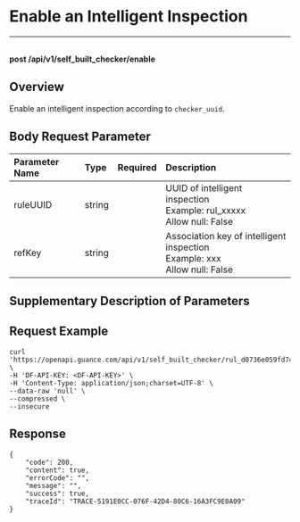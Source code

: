 # Enable an Intelligent Inspection

---

<br />**post /api/v1/self_built_checker/enable**

## Overview
Enable an intelligent inspection according to `checker_uuid`.




## Body Request Parameter

| Parameter Name        | Type     | Required   | Description              |
|:-----------|:-------|:-----|:----------------|
| ruleUUID | string |  | UUID of intelligent inspection <br>Example: rul_xxxxx <br>Allow null: False <br> |
| refKey | string |  | Association key of intelligent inspection<br>Example: xxx <br>Allow null: False <br> |

## Supplementary Description of Parameters





## Request Example
```shell
curl 'https://openapi.guance.com/api/v1/self_built_checker/rul_d0736e059fd74d859cdcdce102687378/enable' \
-H 'DF-API-KEY: <DF-API-KEY>' \
-H 'Content-Type: application/json;charset=UTF-8' \
--data-raw 'null' \
--compressed \
--insecure
```




## Response
```shell
{
    "code": 200,
    "content": true,
    "errorCode": "",
    "message": "",
    "success": true,
    "traceId": "TRACE-5191E0CC-076F-42D4-80C6-16A3FC9E0A09"
} 
```




